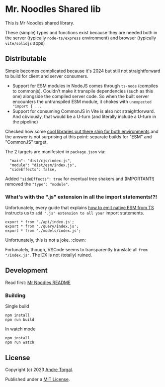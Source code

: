 # Mr. Noodles Shared lib

This is Mr Noodles shared library.

These (simple) types and functions exist because they are needed both in the server (typically `node-ts/express` environment) and browser (typically `vite/solidjs` apps)

## Distributable

Simple becomes complicated because it's 2024 but still not straightforward to build for client and server consumers.

- Support for ESM modules in NodeJS comes through `ts-node` (compiles to commonjs). Couldn't make it transpile dependencies (such as this one) alongside the compiled server code. So when the built server encounters the untranspiled ESM module, it chokes with `unexpected "import { ...`
- Support for consuming CommonJS in Vite is also not straightforward. And obviously, that would be a U-turn (and literally include a U-turn in the pipeline)

Checked how some [cool libraries out there ship for both environments](https://github.com/lucide-icons/lucide/blob/main/packages/lucide-solid/package.json#L27:L28) and the answer is not surprising at this point: separate builds for "ESM" and "CommonJS" target.

The 2 targets are manifested in `package.json` via:

```
  "main": "dist/cjs/index.js",
  "module": "dist/esm/index.js",
  "sideEffects": false,
```

Added `"sideEffects": true` for eventual tree shakers and (IMPORTANT!) removed the `"type": "module"`.

### What's with the ".js" extension in all the import statements!?!

Unfortunately, every guide that explains [how to emit native ESM from TS](https://ubuverse.com/configure-typescript-to-emit-esm-code/) instructs us to `add ".js" extension to all your` import statements.

```
export * from './api/index.js';
export * from './query/index.js';
export * from './models/index.js';
```

Unfortunately, this is not a joke. :clown:

Fortunately, though, VSCode seems to transparently translate all `from "/index.js"`. The DX is not (totally) ruined.

## Development

Read first: [Mr Noodles README](../../../README.md)

### Building

Single build

```
npm install
npm run build
```

In watch mode

```
npm install
npm run watch
```

## License

Copyright (c) 2023 [Andre Torgal](https://andretorgal.com/).

Published under a [MIT License](https://andrezero.mit-license.org/2023).
